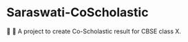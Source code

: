 # Saraswati-CoScholastic
:memo: :rocket: A project to create Co-Scholastic result for CBSE class X.
